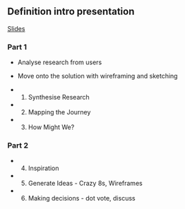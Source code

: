 ## Definition intro presentation

[Slides](https://docs.google.com/presentation/d/15c3DstgW4W-cFAjTV3LRNuvS9D7Ny5_UMOMYqW-Nvj0/edit#slide=id.g86002e5a5c_1_84)

### Part 1

- Analyse research from users
- Move onto the solution with wireframing and sketching

- 1. Synthesise Research
- 2. Mapping the Journey
- 3. How Might We?

### Part 2

- 4. Inspiration
- 5. Generate Ideas - Crazy 8s, Wireframes
- 6. Making decisions - dot vote, discuss
